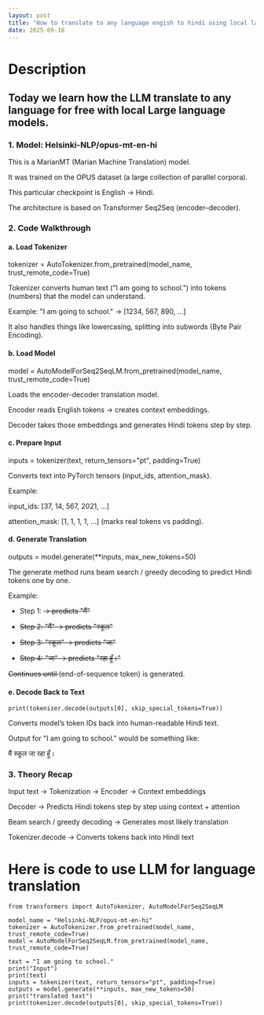 ```yaml
---
layout: post
title: "How to translate to any language engish to hindi using local large language model for free"
date: 2025-09-18
---
```


# Description
## Today we learn how the LLM translate to any language for free with local Large language models.
### 1. Model: Helsinki-NLP/opus-mt-en-hi

This is a MarianMT (Marian Machine Translation) model.

It was trained on the OPUS dataset (a large collection of parallel corpora).

This particular checkpoint is English → Hindi.

The architecture is based on Transformer Seq2Seq (encoder–decoder).

### 2. Code Walkthrough
#### a. Load Tokenizer
tokenizer = AutoTokenizer.from_pretrained(model_name, trust_remote_code=True)


Tokenizer converts human text ("I am going to school.") into tokens (numbers) that the model can understand.

Example: "I am going to school." → [1234, 567, 890, ...]

It also handles things like lowercasing, splitting into subwords (Byte Pair Encoding).

#### b. Load Model
model = AutoModelForSeq2SeqLM.from_pretrained(model_name, trust_remote_code=True)


Loads the encoder-decoder translation model.

Encoder reads English tokens → creates context embeddings.

Decoder takes those embeddings and generates Hindi tokens step by step.

#### c. Prepare Input
inputs = tokenizer(text, return_tensors="pt", padding=True)


Converts text into PyTorch tensors (input_ids, attention_mask).

Example:

input_ids: [37, 14, 567, 2021, ...]

attention_mask: [1, 1, 1, 1, ...] (marks real tokens vs padding).

#### d. Generate Translation
outputs = model.generate(**inputs, max_new_tokens=50)


The generate method runs beam search / greedy decoding to predict Hindi tokens one by one.

Example:

- Step 1: <s> → predicts "मैं"

- Step 2: "मैं" → predicts "स्कूल"

- Step 3: "स्कूल" → predicts "जा"

- Step 4: "जा" → predicts "रहा हूँ।"

Continues until </s> (end-of-sequence token) is generated.

#### e. Decode Back to Text

```
print(tokenizer.decode(outputs[0], skip_special_tokens=True))

```

Converts model’s token IDs back into human-readable Hindi text.

Output for "I am going to school." would be something like:

मैं स्कूल जा रहा हूँ।

### 3. Theory Recap

Input text → Tokenization → Encoder → Context embeddings

Decoder → Predicts Hindi tokens step by step using context + attention

Beam search / greedy decoding → Generates most likely translation

Tokenizer.decode → Converts tokens back into Hindi text
# Here is code to use LLM for language translation

```
from transformers import AutoTokenizer, AutoModelForSeq2SeqLM

model_name = "Helsinki-NLP/opus-mt-en-hi"
tokenizer = AutoTokenizer.from_pretrained(model_name, trust_remote_code=True)
model = AutoModelForSeq2SeqLM.from_pretrained(model_name, trust_remote_code=True)

text = "I am going to school."
print("Input")
print(text)
inputs = tokenizer(text, return_tensors="pt", padding=True)
outputs = model.generate(**inputs, max_new_tokens=50)
print("translated text")
print(tokenizer.decode(outputs[0], skip_special_tokens=True))


```
